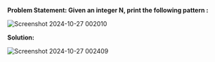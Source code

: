 __Problem Statement: Given an integer N, print the following pattern :__

![Screenshot 2024-10-27 002010](https://github.com/user-attachments/assets/dfde000f-effc-4de8-92f5-9a16c6e8ac82)

__Solution:__

![Screenshot 2024-10-27 002409](https://github.com/user-attachments/assets/2f8a93a7-e803-48f2-b1cc-262c385acf07)

